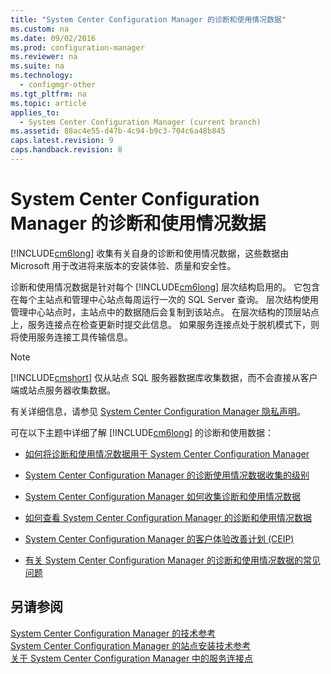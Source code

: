 ```yaml
---
title: "System Center Configuration Manager 的诊断和使用情况数据"
ms.custom: na
ms.date: 09/02/2016
ms.prod: configuration-manager
ms.reviewer: na
ms.suite: na
ms.technology: 
  - configmgr-other
ms.tgt_pltfrm: na
ms.topic: article
applies_to: 
  - System Center Configuration Manager (current branch)
ms.assetid: 88ac4e55-d47b-4c94-b9c3-704c6a48b845
caps.latest.revision: 9
caps.handback.revision: 8
---
```

# System Center Configuration Manager 的诊断和使用情况数据
[!INCLUDE[cm6long](../LocTest/includes/cm6long_md.md)] 收集有关自身的诊断和使用情况数据，这些数据由 Microsoft 用于改进将来版本的安装体验、质量和安全性。  
  
 诊断和使用情况数据是针对每个 [!INCLUDE[cm6long](../LocTest/includes/cm6long_md.md)] 层次结构启用的。 它包含在每个主站点和管理中心站点每周运行一次的 SQL Server 查询。 层次结构使用管理中心站点时，主站点中的数据随后会复制到该站点。 在层次结构的顶层站点上，服务连接点在检查更新时提交此信息。 如果服务连接点处于脱机模式下，则将使用服务连接工具传输信息。  
  
> [!NOTE]  
>  [!INCLUDE[cmshort](../LocTest/includes/cmshort_md.md)] 仅从站点 SQL 服务器数据库收集数据，而不会直接从客户端或站点服务器收集数据。  
  
 有关详细信息，请参见 [System Center Configuration Manager 隐私声明](http://go.microsoft.com/fwlink/?LinkID=626527)。  
  
 可在以下主题中详细了解 [!INCLUDE[cm6long](../LocTest/includes/cm6long_md.md)] 的诊断和使用数据：  
  
-   [如何将诊断和使用情况数据用于 System Center Configuration Manager](../LocTest/How-diagnostics-and-usage-data-is-used-for-System-Center-Configuration-Manager.md)  
  
-   [System Center Configuration Manager 的诊断使用情况数据收集的级别](../LocTest/Levels-of-diagnostic-usage-data-collection-for-System-Center-Configuration-Manager.md)  
  
-   [System Center Configuration Manager 如何收集诊断和使用情况数据](../LocTest/How-diagnostics-and-usage-data-is-collected-by-System-Center-Configuration-Manager.md)  
  
-   [如何查看 System Center Configuration Manager 的诊断和使用情况数据](../LocTest/How-to-view-diagnostics-and-usage-data-for-System-Center-Configuration-Manager.md)  
  
-   [System Center Configuration Manager 的客户体验改善计划 \(CEIP\)](../LocTest/Customer-Experience-Improvement-Program--CEIP--for-System-Center-Configuration-Manager.md)  
  
-   [有关 System Center Configuration Manager 的诊断和使用情况数据的常见问题](../LocTest/Frequently-asked-questions-about-diagnostics-and-usage-data-for-System-Center-Configuration-Manager.md)  
  
## 另请参阅  
 [System Center Configuration Manager 的技术参考](../LocTest/Technical-reference-for-System-Center-Configuration-Manager.md)   
 [System Center Configuration Manager 的站点安装技术参考](../LocTest/Site-installation-technical-reference-for-System-Center-Configuration-Manager.md)   
 [关于 System Center Configuration Manager 中的服务连接点](../LocTest/About-the-service-connection-point-in-System-Center-Configuration-Manager.md)